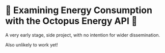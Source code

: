 # :octopus: Examining Energy Consumption with the Octopus Energy API :octopus:

A very early stage, side project, with no intention for wider dissemination.

Also unlikely to work yet!